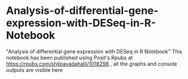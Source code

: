 # Analysis-of-differential-gene-expression-with-DESeq-in-R-Notebook
"Analysis of differential gene expression with DESeq in R Notebook"
This notebook has been published using Posit's Rpubs at https://rpubs.com/shilpayadahalli/1018298 , all the graphs and console outputs are visible here
